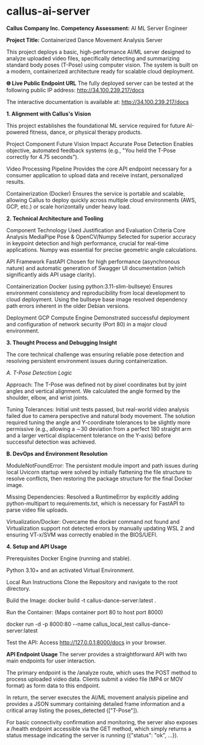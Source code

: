 # callus-ai-server
**Callus Company Inc. Competency Assessment:** AI ML Server Engineer

**Project Title:** Containerized Dance Movement Analysis Server

This project deploys a basic, high-performance AI/ML server designed to analyze uploaded video files, specifically detecting and summarizing standard body poses (T-Pose) using computer vision. The system is built on a modern, containerized architecture ready for scalable cloud deployment.

**🌐 Live Public Endpoint URL**
The fully deployed server can be tested at the following public IP address: http://34.100.239.217/docs

The interactive documentation is available at: http://34.100.239.217/docs

**1. Alignment with Callus's Vision**

This project establishes the foundational ML service required for future AI-powered fitness, dance, or physical therapy products.

Project Component	Future Vision Impact
Accurate Pose Detection	Enables objective, automated feedback systems (e.g., "You held the T-Pose correctly for 4.75 seconds").

Video Processing Pipeline	Provides the core API endpoint necessary for a consumer application to upload data and receive instant, personalized results.

Containerization (Docker)	Ensures the service is portable and scalable, allowing Callus to deploy quickly across multiple cloud environments (AWS, GCP, etc.) or scale horizontally under heavy load.

**2. Technical Architecture and Tooling**

Component	Technology Used	Justification and Evaluation Criteria Core Analysis	MediaPipe Pose & OpenCV/Numpy	Selected for superior accuracy in keypoint detection and high performance, crucial for real-time applications. Numpy was essential for precise geometric angle calculations.

API Framework	FastAPI	Chosen for high performance (asynchronous nature) and automatic generation of Swagger UI documentation (which significantly aids API usage clarity).

Containerization	Docker (using python:3.11-slim-bullseye)	Ensures environment consistency and reproducibility from local development to cloud deployment. Using the bullseye base image resolved dependency path errors inherent in the older Debian versions.

Deployment	GCP Compute Engine	Demonstrated successful deployment and configuration of network security (Port 80) in a major cloud environment.

**3. Thought Process and Debugging Insight**

The core technical challenge was ensuring reliable pose detection and resolving persistent environment issues during containerization.

*A. T-Pose Detection Logic*

Approach: The T-Pose was defined not by pixel coordinates but by joint angles and vertical alignment. We calculated the angle formed by the shoulder, elbow, and wrist joints.

Tuning Tolerances: Initial unit tests passed, but real-world video analysis failed due to camera perspective and natural body movement. The solution required tuning the angle and Y-coordinate tolerances to be slightly more permissive (e.g., allowing a ∼30 deviation from a perfect 180 straight arm and a larger vertical displacement tolerance on the Y-axis) before successful detection was achieved.

**B. DevOps and Environment Resolution**

ModuleNotFoundError: The persistent module import and path issues during local Uvicorn startup were solved by initially flattening the file structure to resolve conflicts, then restoring the package structure for the final Docker image.

Missing Dependencies: Resolved a RuntimeError by explicitly adding python-multipart to requirements.txt, which is necessary for FastAPI to parse video file uploads.

Virtualization/Docker: Overcame the docker command not found and Virtualization support not detected errors by manually updating WSL 2 and ensuring VT-x/SVM was correctly enabled in the BIOS/UEFI.

**4. Setup and API Usage**
   
Prerequisites Docker Engine (running and stable).

Python 3.10+ and an activated Virtual Environment.

Local Run Instructions
Clone the Repository and navigate to the root directory.

Build the Image:
docker build -t callus-dance-server:latest .

Run the Container: (Maps container port 80 to host port 8000)

docker run -d -p 8000:80 --name callus_local_test callus-dance-server:latest

Test the API: Access http://127.0.0.1:8000/docs in your browser.

**API Endpoint Usage**
The server provides a straightforward API with two main endpoints for user interaction. 

The primary endpoint is the /analyze route, which uses the POST method to process uploaded video data. Clients submit a video file (MP4 or MOV format) as form data to this endpoint. 

In return, the server executes the AI/ML movement analysis pipeline and provides a JSON summary containing detailed frame information and a critical array listing the poses_detected (["T-Pose"]).

For basic connectivity confirmation and monitoring, the server also exposes a /health endpoint accessible via the GET method, which simply returns a status message indicating the server is running ({"status": "ok", ...}).
